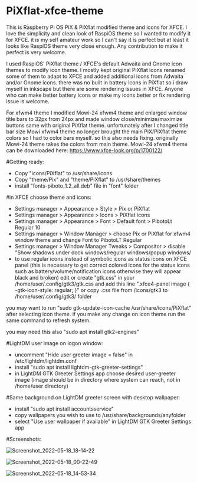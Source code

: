 # PiXflat-xfce-theme

This is Raspberry Pi OS PiX & PiXflat modified theme and icons for XFCE. I love the simplicity and clean look of RaspiOS theme so I wanted to modify it for XFCE. it is my self amateur work so I can't say it is perfect but at least it looks like RaspiOS theme very close enough. Any contribution to make it perfect is very welcome.

I used RaspiOS' PiXflat theme / XFCE's default Adwaita and Gnome icon themes to modify icon theme. I mostly kept original PiXflat icons renamed some of them to adapt to XFCE and added additional icons from Adwaita and/or Gnome icons. there was no built in battery icons in PiXflat so i draw myself in inkscape but there are some rendering issues in XFCE. Anyone who can make better battery icons or make my icons better or fix rendering issue is welcome.

For xfwm4 theme I modified Mowi-24 xfwm4 theme and enlarged window title bars to 32px from 24px and made window close/minimize/maximize buttons same with original PiXflat theme. unfortunately after I changed title bar size Mowi xfwm4 theme no longer brought the main PiX/PiXflat theme colors so I had to color bars myself. so this also needs fixing. originally Mowi-24 theme takes the colors from main theme. Mowi-24 xfwm4 theme can be downloaded here: https://www.xfce-look.org/p/1700122/


#Getting ready:
- Copy "icons/PiXflat" to /usr/share/icons
- Copy "theme/Pix" and "theme/PiXflat" to /usr/share/themes
- install "fonts-piboto_1.2_all.deb" file in "font" folder


#in XFCE choose theme and icons:
- Settings manager > Appearance > Style > Pix or PiXflat
- Settings manager > Appearance > Icons > PiXflat icons
- Settings manager > Appearance > Font > Default font > PibotoLt Regular 10
- Settings manager > Window Manager > choose Pix or PiXflat for xfwm4 window theme and change Font to PibotoLT Regular
- Settings manager > Window Manager Tweaks > Compositor > disable "Show shadows under dock windows/regular windows/popup windows/
- to use regular icons instead of symbolic icons as status icons on XFCE panel (this is necessary to get correct colored icons for the status icons such as battery/volume/notification icons otherwise they will appear black and broken) edit or create "gtk.css" in your /home/user/.config/gtk3/gtk.css and add this line ".xfce4-panel image { -gtk-icon-style: regular; }" or copy .css file from /icons/gtk3 to /home/user/.config/gtk3/ folder

you may want to run "sudo gtk-update-icon-cache /usr/share/icons/PiXflat" after selecting icon theme. if you make any change on icon theme run the same command to refresh system.

you may need this also  "sudo apt install gtk2-engines"

#LightDM user image on logon window:
- uncomment "Hide user greeter image = false" in /etc/lightdm/lightdm.conf
- install "sudo apt install lightdm-gtk-greeter-settings"
- in LightDM GTK Greeter Settings app choose desired user-greeter image (image should be in directory where system can reach, not in /home/user directory)


#Same background on LightDM greeter screen with desktop wallpaper:
- install "sudo apt install accountsservice"
- copy wallpapers you wish to use to /usr/share/backgrounds/anyfolder
- select "Use user wallpaper if available" in LightDM GTK Greeter Settings app

#Screenshots:

![Screenshot_2022-05-18_18-14-22](https://user-images.githubusercontent.com/72235930/169077238-0604d2fe-3097-4fbd-ac01-e3fc0fd92570.png)

![Screenshot_2022-05-18_00-22-49](https://user-images.githubusercontent.com/72235930/169033279-ae21e79e-945f-4d19-abe5-b8d9d3ff35a7.png)

![Screenshot_2022-05-18_14-53-34](https://user-images.githubusercontent.com/72235930/169033557-54bbcb68-b254-402d-b5fd-f4038fc3a121.png)

